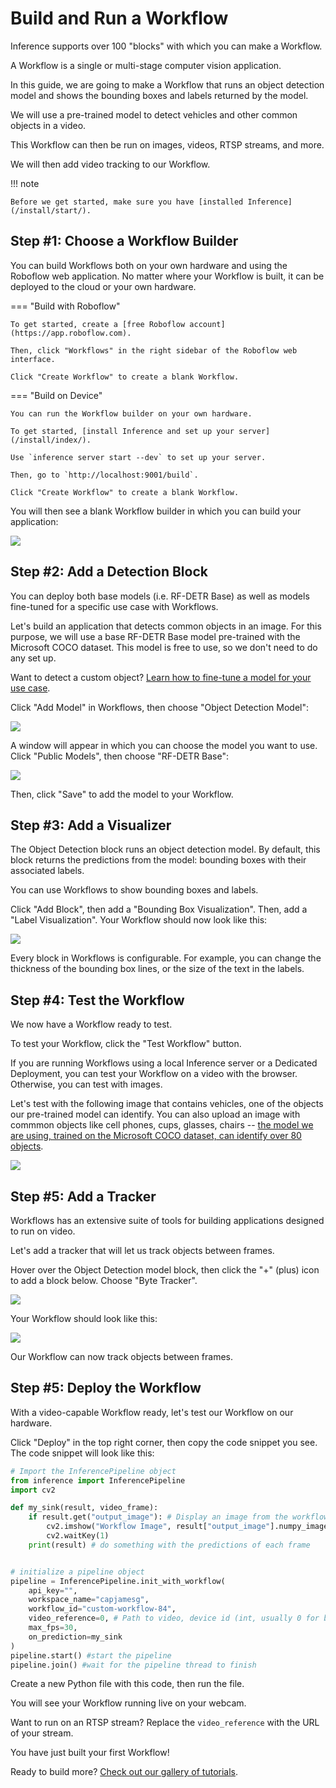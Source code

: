# Build and Run a Workflow

Inference supports over 100 "blocks" with which you can make a Workflow.

A Workflow is a single or multi-stage computer vision application.

In this guide, we are going to make a Workflow that runs an object detection model and shows the bounding boxes and labels returned by the model.

We will use a pre-trained model to detect vehicles and other common objects in a video.

This Workflow can then be run on images, videos, RTSP streams, and more.

We will then add video tracking to our Workflow.

!!! note

    Before we get started, make sure you have [installed Inference](/install/start/).

## Step #1: Choose a Workflow Builder

You can build Workflows both on your own hardware and using the Roboflow web application. No matter where your Workflow is built, it can be deployed to the cloud or your own hardware.

=== "Build with Roboflow"

    To get started, create a [free Roboflow account](https://app.roboflow.com).

    Then, click "Workflows" in the right sidebar of the Roboflow web interface.

    Click "Create Workflow" to create a blank Workflow.

=== "Build on Device"

    You can run the Workflow builder on your own hardware.

    To get started, [install Inference and set up your server](/install/index/).

    Use `inference server start --dev` to set up your server.

    Then, go to `http://localhost:9001/build`.

    Click "Create Workflow" to create a blank Workflow.

You will then see a blank Workflow builder in which you can build your application:

![](https://media.roboflow.com/inference/get-started/blank.png)

## Step #2: Add a Detection Block

You can deploy both base models (i.e. RF-DETR Base) as well as models fine-tuned for a specific use case with Workflows.

Let's build an application that detects common objects in an image. For this purpose, we will use a base RF-DETR Base model pre-trained with the Microsoft COCO dataset. This model is free to use, so we don't need to do any set up.

Want to detect a custom object? [Learn how to fine-tune a model for your use case](https://blog.roboflow.com/getting-started-with-roboflow/).

Click "Add Model" in Workflows, then choose "Object Detection Model":

![](https://media.roboflow.com/inference/get-started/add.png)

A window will appear in which you can choose the model you want to use. Click "Public Models", then choose "RF-DETR Base":

![](https://media.roboflow.com/inference/get-started/choose-model.png)

Then, click "Save" to add the model to your Workflow.

## Step #3: Add a Visualizer

The Object Detection block runs an object detection model. By default, this block returns the predictions from the model: bounding boxes with their associated labels.

You can use Workflows to show bounding boxes and labels.

Click "Add Block", then add a "Bounding Box Visualization". Then, add a "Label Visualization". Your Workflow should now look like this:

![](https://media.roboflow.com/inference/get-started/with-visuals.png)

Every block in Workflows is configurable. For example, you can change the thickness of the bounding box lines, or the size of the text in the labels.

## Step #4: Test the Workflow

We now have a Workflow ready to test.

To test your Workflow, click the "Test Workflow" button.

If you are running Workflows using a local Inference server or a Dedicated Deployment, you can test your Workflow on a video with the browser. Otherwise, you can test with images.

Let's test with the following image that contains vehicles, one of the objects our pre-trained model can identify. You can also upload an image with commmon objects like cell phones, cups, glasses, chairs -- [the model we are using, trained on the Microsoft COCO dataset, can identify over 80 objects](https://blog.roboflow.com/microsoft-coco-classes/).

![](https://media.roboflow.com/inference/get-started/test-image.png)

## Step #5: Add a Tracker

Workflows has an extensive suite of tools for building applications designed to run on video.

Let's add a tracker that will let us track objects between frames.

Hover over the Object Detection model block, then click the "+" (plus) icon to add a block below. Choose "Byte Tracker".

![](https://media.roboflow.com/inference/get-started/add-tracker.png)

Your Workflow should look like this:

![](https://media.roboflow.com/inference/get-started/final-workflow.png)

Our Workflow can now track objects between frames.

## Step #5: Deploy the Workflow

With a video-capable Workflow ready, let's test our Workflow on our hardware.

Click "Deploy" in the top right corner, then copy the code snippet you see. The code snippet will look like this:

```python
# Import the InferencePipeline object
from inference import InferencePipeline
import cv2

def my_sink(result, video_frame):
    if result.get("output_image"): # Display an image from the workflow response
        cv2.imshow("Workflow Image", result["output_image"].numpy_image)
        cv2.waitKey(1)
    print(result) # do something with the predictions of each frame


# initialize a pipeline object
pipeline = InferencePipeline.init_with_workflow(
    api_key="",
    workspace_name="capjamesg",
    workflow_id="custom-workflow-84",
    video_reference=0, # Path to video, device id (int, usually 0 for built in webcams), or RTSP stream url
    max_fps=30,
    on_prediction=my_sink
)
pipeline.start() #start the pipeline
pipeline.join() #wait for the pipeline thread to finish
```

Create a new Python file with this code, then run the file.

You will see your Workflow running live on your webcam.

Want to run on an RTSP stream? Replace the `video_reference` with the URL of your stream.

You have just built your first Workflow!

Ready to build more? [Check out our gallery of tutorials](/guides/written/).